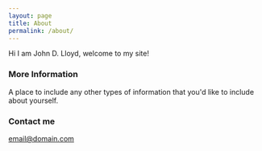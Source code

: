 ```yaml
---
layout: page
title: About
permalink: /about/
---
```


Hi I am John D. Lloyd, welcome to my site!

### More Information

A place to include any other types of information that you'd like to include about yourself.

### Contact me

[email@domain.com](mailto:email@domain.com)
